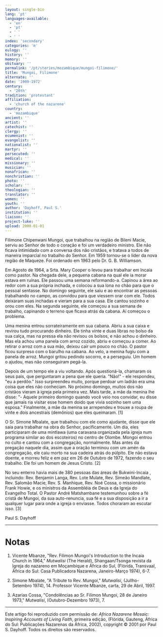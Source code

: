 ```yaml
---
layout: single-bio
lang: 'pt'
languages-available:
  - 'en'
  - 'pt'
  - ' '
  - ' '
index: 'secondary'
categories: 'm'
eulogy: ''
history: ''
memory: ''
obituary: ''
permalink: '/pt/stories/mozambique/mungoi-filimone/'
title: 'Mungoi, Filimone'
alternate: ''
date: '1909-1972'
century:
  - '20th'
tradition: 'protestant'
affiliation:
  - 'church of the nazarene'
country:
  - 'mozambique'
ancient: ''
artist: ''
catechist: ''
clergy: ''
ecumenist: ''
evangelist: ''
nationalist: ''
martyr: ''
persecuted: ''
medical: ''
missionary: ''
musician: ''
nonafrican: ''
nonchristian: ''
photo: ''
scholar: ''
theologian: ''
translator: ''
women: ''
youth: ''
author: 'Dayhoff, Paul S.'
institution: ''
liaison: ''
project-luke: ''
upload: 2000-01-01
---
```



Filimone Chipenwani Mungoi, que trabalhou na região de Bileni Macie, serviu ao Senhor de todo o coração e foi um verdadeiro ministro. Ele não ficava intimidado com a conversa dos não cristãos, e tratava a todos de maneira imparcial no trabalho do Senhor. Em 1959 tornou-se o líder da nova região de Maqueze. Foi ordenado em 1963 pelo Dr. G. B. Williamson.

Em Agosto de 1964, a Srta. Mary Cooper o levou para trabalhar em Incaia como pastor. Na chegada dele, a pequena cabana na qual ele ia morar estava em ruínas. Ele passou uma semana reformando-a. Capinou a área ao redor com a sua própria inchada, e colocou a sua lona no chão para que o pessoal sentasse. No domingo seguinte, ele saiu e ao encontrar as pessoas trabalhando no campo, as convidou para que viessem orar com ele. Todos deixaram suas inchadas e vieram para a sua casa. Ele cantou sozinho e orou com eles. Na segunda seguinte, ele começou a sua semana de trabalho, capinando o terreno que ficava atrás da cabana. Aí começou o problema.

Uma menina entrou sorrateiramente em sua cabana. Abriu a sua caixa e revirou tudo procurando dinheiro. Ele tinha vinte e duas libras no bolso da sua calça, mas na pressa ela não revisou os bolsos, e não achou o dinheiro. Mas ela achou uma panela com arroz cozido, abriu e começou a comer. Ao retirar o arroz com a sua mão, deixou cair um pouco no chão. O pastor ficou surpreso com o barulho na cabana. Ao velo, a menina fugiu com a panela de arroz. Mungoi gritou pedindo socorro, e a perseguiu. Um homem o ajudou, mas não conseguiram pegá-la.

Depois de um tempo ele a viu voltando. Após questioná-la, chamaram os seus pais, que perguntaram a pena que ele queria. "Não!" - ele respondeu, "eu a perdôo." Isso surpreendeu muito, porque perdoar um ladrão era uma coisa que eles não conheciam. No próximo domingo, muitos dos não cristãos vieram à igreja pela primeira vez. Mais tarde, a mãe da menina lhe disse: "- Aquele primeiro domingo quando você veio nos convidar, eu disse que jamais ria visitar esse homem doido que vivia sozinho sem uma esposa." Finalmente, a mãe da menina se arrependeu e trouxe a roupa de vinte e dois ancestrais (demônios) que eles queimaram. [1]

O Sr. Simone Mbalate, que trabalhou com ele como ajudante, disse que ele saia para trabalhar na obra do Senhor, pacificamente. Um dia, eles participaram de uma mintlawa (uma caravana organizada pela igreja num programa similar ao dos escoteiros) no centro de Olombe. Mongoi entrou no culto e cantou com a congregação, normalmente. Mas antes da pregação naquele dia, assim que a oração terminou com um amén da congregação, ele caiu morto na sua cadeira atrás do púlpito. Ele não estava doente, e morreu feliz e em paz em 26 de Outubro de 1972, fazendo o seu trabalho. Ele foi um homem de Jesus Cristo. [2]

No seu enterro havia mais de 380 pessoas das áreas de Bukwini-Incaia , incluindo: Rev. Benjamin Langa, Rev. Lote Mulate, Rev. Simeão Mandlate, Rev. Salomão Macie, Rev. S. Manhique, Rev. Noé Cossa, o missionário Frank Howie, e os ministros da Assembléia de Deus e da Igreja do Evangelho Total. O Pastor André Matshambane testemunhou sobre a fé cristã de Mungoi, da sua auto-renuncia, sua fé e a sua disposição a ir a qualquer lugar para onde a igreja o enviasse. Todos choraram ao escutar isso. [3]

Paul S. Dayhoff

---

# Notas

1. Vicente Mbanze, "Rev. Filimon Mungoi's Introduction to the Incaia Church in 1964," *Mutwalisi* (The Herald), Shangaan/Tsonga revista da Igreja do nazareno em Moçambique e África do Sul, (Flórida, Transvaal, África do Sul: Casa Publicadora Nazarena, Janeiro-Março 1974), 6-7.

2. Simone Mbalate, "A Tribute to Rev. Mungoi," *Mutwalisi*, (Jullho-Setembro 1974), 14. Professor Vicente Mbanze, carta, 29 de Abril, 1997.

3. Azarias Cossa, "Condolências ao Sr. Filimon Mungoi, 28 de Janeiro 1973," *Mutwalisi*, (Outubro-Dezembro 1973), 7.

---

Este artigo foi reproduzido com permissão de: *Africa Nazarene Mosaic: Inspiring Accounts of Living Faith*, primeira edição, (Flórida, Gauteng, África do Sul: Publicações Nazarenas da África, 2002), copyright © 2001 por Paul S. Dayhoff. Todos os direitos são reservados.
